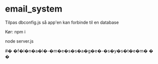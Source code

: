 # email_system
 
Tilpas dbconfig.js så app'en kan forbinde til en database

 
 Kør:
 npm i 

 node server.js

#� �f�i�n�a�l�-�m�e�s�s�a�g�e�-�s�y�s�t�e�m�
�
�

